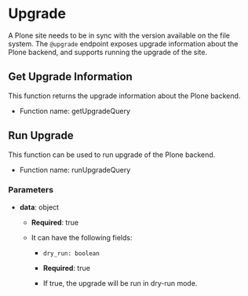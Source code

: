 # Upgrade

A Plone site needs to be in sync with the version available on the file system.
The `@upgrade` endpoint exposes upgrade information about the Plone backend, and supports running the upgrade of the site.

## Get Upgrade Information

This function returns the upgrade information about the Plone backend.

-   Function name: getUpgradeQuery

## Run Upgrade

This function can be used to run upgrade of the Plone backend.

-   Function name: runUpgradeQuery

### Parameters

-   **data**: object

    -   **Required**: true
    -   It can have the following fields:

        -   `dry_run: boolean`

        -   **Required**: true
        -   If true, the upgrade will be run in dry-run mode.
